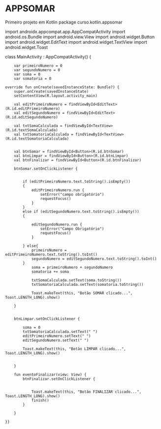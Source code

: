 # APPSOMAR
Primeiro projeto em Kotlin
package curso.kotlin.appsomar

import androidx.appcompat.app.AppCompatActivity
import android.os.Bundle
import android.view.View
import android.widget.Button
import android.widget.EditText
import android.widget.TextView
import android.widget.Toast

class MainActivity : AppCompatActivity() {

        var primeiroNumero = 0
        var segundoNumero = 0
        var soma = 0
        var somatoria = 0

    override fun onCreate(savedInstanceState: Bundle?) {
        super.onCreate(savedInstanceState)
        setContentView(R.layout.activity_main)

        val editPrimeiroNumero = findViewById<EditText>(R.id.editPrimeiroNumero)
        val editSegundoNumero = findViewById<EditText>(R.id.editSegundoNumero)

        val txtSomaCalculada = findViewById<TextView>(R.id.textSomaCalculada)
        val txtSomatoriaCalculada = findViewById<TextView>(R.id.textSomatoriaCalculada)


        val btnSomar = findViewById<Button>(R.id.btnSomar)
        val btnLimpar = findViewById<Button>(R.id.btnLimpar)
        val btnFinalizar = findViewById<Button>(R.id.btnFinalizar)

        btnSomar.setOnClickListener {


            if (editPrimeiroNumero.text.toString().isEmpty())
            {
                editPrimeiroNumero.run {
                    setError("campo obrigatório")
                    requestFocus()
                }
            }
            else if (editSegundoNumero.text.toString().isEmpty())
            {

                editSegundoNumero.run {
                    setError("Campo Obrigatório")
                    requestFocus()
                }

            } else{
                primeiroNumero = editPrimeiroNumero.text.toString().toInt()
                segundoNumero = editSegundoNumero.text.toString().toInt()
            }
                soma = primeiroNumero + segundoNumero
                somatoria += soma

                txtSomaCalculada.setText(soma.toString())
                txtSomatoriaCalculada.setText(somatoria.toString())

                Toast.makeText(this, "Botão SOMAR clicado...", Toast.LENGTH_LONG).show()

        }


        btnLimpar.setOnClickListener {

            soma = 0
            txtSomatoriaCalculada.setText(" ")
            editPrimeiroNumero.setText(" ")
            editSegundoNumero.setText(" ")

            Toast.makeText(this, "Botão LIMPAR clicado...", Toast.LENGTH_LONG).show()


        }

        fun eventoFinalizar(view: View) {
            btnFinalizar.setOnClickListener {


                Toast.makeText(this, "Botão FINALIZAR clicado...", Toast.LENGTH_LONG).show()
                finish()
            }

        }

    }}







